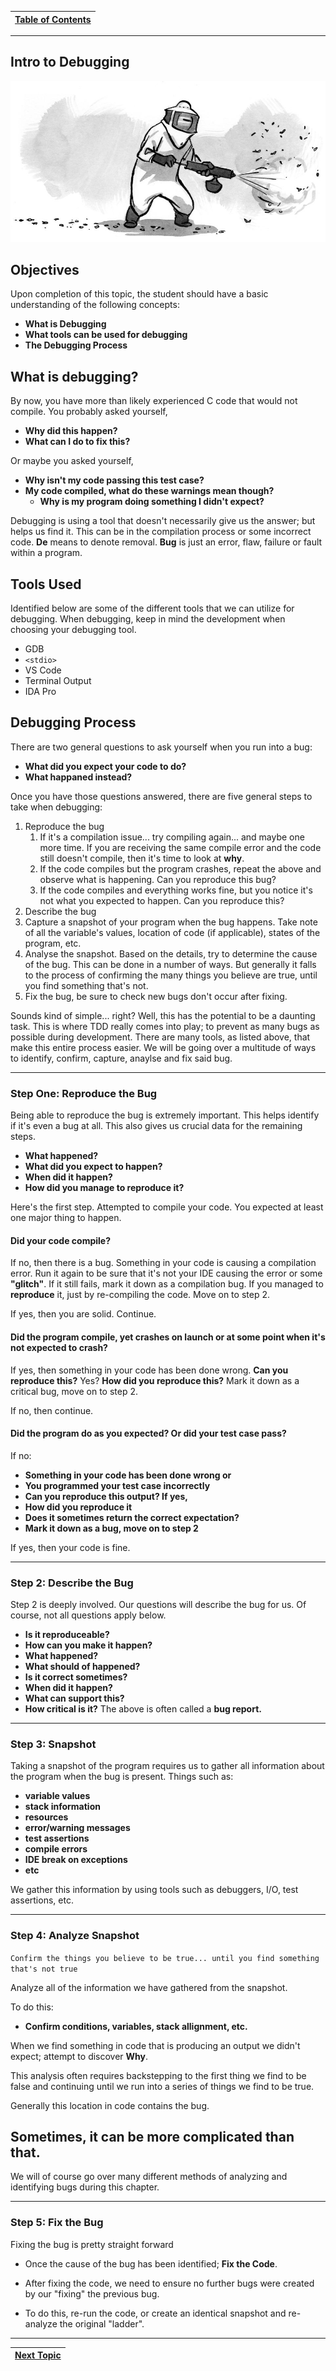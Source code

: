 |[Table of Contents](/00-Table-of-Contents.md)|
|---|

---
## Intro to Debugging

![](/assets/debugging.jpg)

## Objectives

Upon completion of this topic, the student should have a basic understanding of the following concepts:


* **What is Debugging**
* **What tools can be used for debugging**
* **The Debugging Process**

## What is debugging?

By now, you have more than likely experienced C code that would not compile. You probably asked yourself, 

* **Why did this happen?** 
* **What can I do to fix this?**

Or maybe you asked yourself,

* **Why isn't my code passing this test case?**
* **My code compiled, what do these warnings mean though?**
    * **Why is my program doing something I didn't expect?**

Debugging is using a tool that doesn't necessarily give us the answer; but helps us find it.  This can be in the compilation process or some incorrect code. 
**De** means to denote removal. **Bug** is just an error, flaw, failure or fault within a program.

## Tools Used

Identified below are some of the different tools that we can utilize for debugging.  When debugging, keep in mind the development when choosing your debugging tool.

* GDB
* `<stdio>`
* VS Code
* Terminal Output
* IDA Pro

## Debugging Process

There are two general questions to ask yourself when you run into a bug:

* **What did you expect your code to do?**
* **What happaned instead?**

Once you have those questions answered, there are five general steps to take when debugging:

1. Reproduce the bug
   1. If it's a compilation issue... try compiling again... and maybe one more time. If you are receiving the same compile error and the code still doesn't compile, then it's time to look at **why**. 
   2. If the code compiles but the program crashes, repeat the above and observe what is happening. Can you reproduce this bug?
   3. If the code compiles and everything works fine, but you notice it's not what you expected to happen. Can you reproduce this?
2. Describe the bug
3. Capture a snapshot of your program when the bug happens. Take note of all the variable's values, location of code (if applicable), states of the program, etc. 
4. Analyse the snapshot. Based on the details, try to determine the cause of the bug. This can be done in a number of ways. But generally it falls to the process of confirming the many things you believe are true, until you find something that's not. 
5. Fix the bug, be sure to check new bugs don't occur after fixing. 

Sounds kind of simple... right? Well, this has the potential to be a daunting task. This is where TDD really comes into play; to prevent as many bugs as possible during development. There are many tools, as listed above, that make this entire process easier. We will be going over a multitude of ways to identify, confirm, capture, anaylse and fix said bug. 

---

### Step One: Reproduce the Bug

Being able to reproduce the bug is extremely important. This helps identify if it's even a bug at all. This also gives us crucial data for the remaining steps. 

* **What happened?**
* **What did you expect to happen?**
* **When did it happen?**
* **How did you manage to reproduce it?**

Here's the first step. Attempted to compile your code. You expected at least one major thing to happen. 

#### Did your code compile?

If no, then there is a bug. Something in your code is causing a compilation error. Run it again to be sure that it's not your IDE causing the error or some **"glitch"**. If it still fails, mark it down as a compilation bug. If you managed to **reproduce** it, just by re-compiling the code. Move on to step 2. 

If yes, then you are solid. Continue.

#### Did the program compile, yet crashes on launch or at some point when it's not expected to crash?

If yes, then something in your code has been done wrong. **Can you reproduce this?** Yes? **How did you reproduce this?** Mark it down as a critical bug, move on to step 2. 

If no, then continue. 

#### Did the program do as you expected? Or did your test case pass?

If no:
* **Something in your code has been done wrong or** 
* **You programmed your test case incorrectly** 
* **Can you reproduce this output? If yes,** 
* **How did you reproduce it**
* **Does it sometimes return the correct expectation?** 
* **Mark it down as a bug, move on to step 2** 

If yes, then your code is fine. 

---

### Step 2: Describe the Bug

Step 2 is deeply involved. Our questions will describe the bug for us. Of course, not all questions apply below. 

* **Is it reproduceable?**
* **How can you make it happen?**
* **What happened?**
* **What should of happened?**
* **Is it correct sometimes?**
* **When did it happen?**
* **What can support this?**
* **How critical is it?**
The above is often called a **bug report.**

---

### Step 3: Snapshot

Taking a snapshot of the program requires us to gather all information about the program when the bug is present. 
Things such as: 

* **variable values**
* **stack information**
* **resources**
* **error/warning messages**
* **test assertions**
* **compile errors**
* **IDE break on exceptions**
* **etc**

We gather this information by using tools such as debuggers, I/O, test assertions, etc. 

---

### Step 4: Analyze Snapshot

`Confirm the things you believe to be true... until you find something that's not true`

Analyze all of the information we have gathered from the snapshot. 

To do this:
* **Confirm conditions, variables, stack allignment, etc.**

When we find something in code that is producing an output we didn't expect; attempt to discover **Why**. 

This analysis often requires backstepping to the first thing we find to be false and continuing until we run into a series of things we find to be true. 

Generally this location in code contains the bug. 
## Sometimes, it can be more complicated than that.

We will of course go over many different methods of analyzing and identifying bugs during this chapter. 

---

### Step 5: Fix the Bug

Fixing the bug is pretty straight forward

* Once the cause of the bug has been identified; **Fix the Code**. 

* After fixing the code, we need to ensure no further bugs were created by our "fixing" the previous bug. 

* To do this, re-run the code, or create an identical snapshot and re-analyze the original "ladder".

---

|[Next Topic](/03_Debugging/02_IO_Debugging.md)|
|---|
